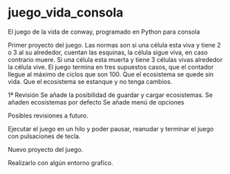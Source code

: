 # juego_vida_consola
El juego de la vida de conway, programado en Python para consola

Primer proyecto del juego.
Las normas son si una célula esta viva y tiene 2 o 3 al su alrededor, cuentan las esquinas, la célula sigue viva, en caso contrario muere.
Si una célula esta muerta y tiene 3 células vivas alrededor la célula vive.
El juego termina en tres supuestos casos, que el contador llegue al máximo de ciclos que son 100.
Que el ecosistema se quede sin vida.
Que el ecosistema se estanque y no tenga cambios.

1ª Revisión
Se añade la posibilidad de guardar y cargar ecosistemas.
Se añaden ecosistemas por defecto
Se añade menú de opciones

Posibles revisiones a futuro.

Ejecutar el juego en un hilo y poder pausar, reanudar y terminar el juego con pulsaciones de tecla.

Nuevo proyecto del juego.

Realizarlo con algún entorno grafico.

